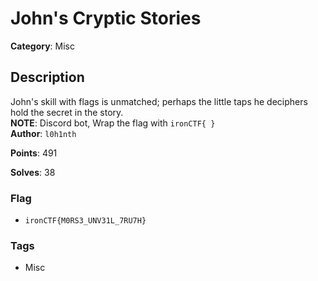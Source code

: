 # John's Cryptic Stories

**Category**: Misc

## Description

John's skill with flags is unmatched; perhaps the little taps he deciphers hold the secret in the story.  
**NOTE**: Discord bot, Wrap the flag with `ironCTF{ }`  
**Author**: `l0h1nth`

**Points**: 491

**Solves**: 38

### Flag

- `ironCTF{M0RS3_UNV31L_7RU7H}`

### Tags

- Misc
